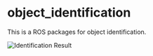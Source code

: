 # object_identification

This is a ROS packages for object identification.

![Identification Result](images/result.gif)
